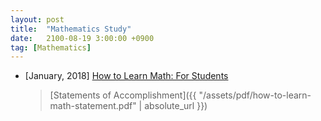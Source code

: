 ```yaml
---
layout: post
title:  "Mathematics Study"
date:   2100-08-19 3:00:00 +0900
tag: [Mathematics]
---
```



- [January, 2018] [How to Learn Math: For Students](https://lagunita.stanford.edu/courses/Education/EDUC115-S/Spring2014/info)
  > [Statements of Accomplishment]({{ "/assets/pdf/how-to-learn-math-statement.pdf" | absolute_url }})
